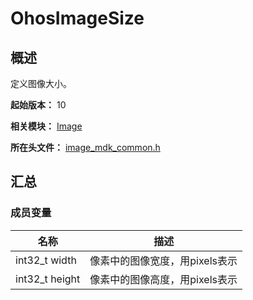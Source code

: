 # OhosImageSize

## 概述

定义图像大小。

**起始版本：** 10

**相关模块：** [Image](capi-image.md)

**所在头文件：** [image_mdk_common.h](capi-image-mdk-common-h.md)

## 汇总

### 成员变量

| 名称 | 描述 |
| -- | -- |
| int32_t width | 像素中的图像宽度，用pixels表示 |
| int32_t height | 像素中的图像高度，用pixels表示 |


